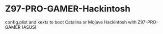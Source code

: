 # Z97-PRO-GAMER-Hackintosh
config.plist and kexts to boot Catalina or Mojave Hackintosh with Z97-PRO-GAMER (ASUS)
